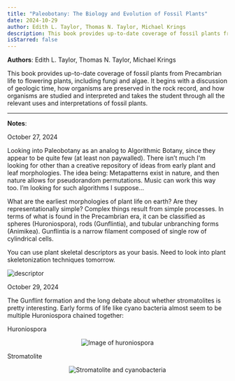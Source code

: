```yaml
---
title: "Paleobotany: The Biology and Evolution of Fossil Plants"
date: 2024-10-29
author: Edith L. Taylor, Thomas N. Taylor, Michael Krings
description: This book provides up-to-date coverage of fossil plants from Precambrian life to flowering plants, including fungi and algae.
isStarred: false
---
```

**Authors**: Edith L. Taylor, Thomas N. Taylor, Michael Krings


This book provides up-to-date coverage of fossil plants from Precambrian life to flowering plants, including fungi and algae. It begins with a discussion of geologic time, how organisms are preserved in the rock record, and how organisms are studied and interpreted and takes the student through all the relevant uses and interpretations of fossil plants.
***
**Notes**:

October 27, 2024

Looking into Paleobotany as an analog to Algorithmic Botany, since they appear to be quite few (at least non paywalled). There isn’t much I'm looking for other than a creative repository of ideas from early plant and leaf morphologies. The idea being: Metapatterns exist in nature, and then nature allows for pseudorandom permutations. Music can work this way too. I’m looking for such algorithms I suppose…

What are the earliest morphologies of plant life on earth? Are they representationally simple? Complex things result from simple processes. In terms of what is found in the Precambrian era, it can be classified as spheres (Huroniospora), rods (Gunflintia), and tubular unbranching forms (Animikea). Gunflintia is a narrow filament composed of single row of cylindrical cells.

You can use plant skeletal descriptors as your basis. Need to look into plant skeletonization techniques tomorrow. 

![descriptor](https://www.researchgate.net/publication/331563114/figure/fig5/AS:11431281246093844@1716287007374/Schematic-diagram-of-contraction-iteration-process-A-Point-cloud-after-denoising-also.tif)

October 29, 2024

The Gunflint formation and the long debate about whether stromatolites is pretty interesting. Early forms of life like cyano bacteria almost seem to be multiple Huroniospora chained together:

Huroniospora 

<div align="center">
    <img src="https://www.researchgate.net/publication/320317279/figure/fig1/AS:866276079595521@1583547720194/Paleoproterozoic-microfossils-eukaryotes-sphaeromorphs-and-cyanobacteria-a-b-Valeria_Q320.jpg" alt="Image of huroniospora">
</div>


Stromatolite

<div align="center">
    <img src="https://scx2.b-cdn.net/gfx/news/hires/2-steppingston.jpg" alt="Stromatolite and cyanobacteria">
</div>
